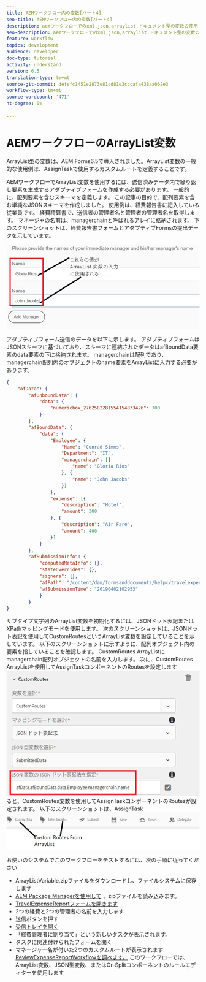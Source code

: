 ```yaml
---
title: AEMワークフロー内の変数[パート4]
seo-title: AEMワークフロー内の変数[パート4]
description: aemワークフローでのxml,json,arraylist,ドキュメント型の変数の使用
seo-description: aemワークフローでのxml,json,arraylist,ドキュメント型の変数の使用
feature: workflow
topics: development
audience: developer
doc-type: tutorial
activity: understand
version: 6.5
translation-type: tm+mt
source-git-commit: defefc1451e2873e81cd81e3cccafa438aa062e3
workflow-type: tm+mt
source-wordcount: '471'
ht-degree: 0%

---
```



# AEMワークフローのArrayList変数

ArrayList型の変数は、AEM Forms6.5で導入されました。ArrayList変数の一般的な使用例は、AssignTaskで使用するカスタムルートを定義することです。

AEMワークフローでArrayList変数を使用するには、送信済みデータ内で繰り返し要素を生成するアダプティブフォームを作成する必要があります。 一般的に、配列要素を含むスキーマを定義します。 この記事の目的で、配列要素を含む単純なJSONスキーマを作成しました。 使用例は、経費報告書に記入している従業員です。 経費精算書で、送信者の管理者名と管理者の管理者名を取得します。 マネージャの名前は、managerchainと呼ばれるアレイに格納されます。 下のスクリーンショットは、経費報告書フォームとアダプティブFormsの提出データを示しています。

![支出報告](assets/expensereport.jpg)

アダプティブフォーム送信のデータを以下に示します。 アダプティブフォームはJSONスキーマに基づいており、スキーマに連結されたデータはafBoundData要素のdata要素の下に格納されます。 managerchainは配列であり、managerchain配列内のオブジェクトのname要素をArrayListに入力する必要があります。

```json
{
    "afData": {
        "afUnboundData": {
            "data": {
                "numericbox_2762582281554154833426": 700
            }
        },
        "afBoundData": {
            "data": {
                "Employee": {
                    "Name": "Conrad Simms",
                    "Department": "IT",
                    "managerchain": [{
                        "name": "Gloria Rios"
                    }, {
                        "name": "John Jacobs"
                    }]
                },
                "expense": [{
                    "description": "Hotel",
                    "amount": 300
                }, {
                    "description": "Air Fare",
                    "amount": 400
                }]
            }
        },
        "afSubmissionInfo": {
            "computedMetaInfo": {},
            "stateOverrides": {},
            "signers": {},
            "afPath": "/content/dam/formsanddocuments/helpx/travelexpensereport",
            "afSubmissionTime": "20190402102953"
            }
        }
}
```

サブタイプ文字列のArrayList変数を初期化するには、JSONドット表記またはXPathマッピングモードを使用します。 次のスクリーンショットは、JSONドット表記を使用してCustomRoutesというArrayList変数を設定していることを示しています。 以下のスクリーンショットに示すように、配列オブジェクト内の要素を指していることを確認します。 CustomRoutes ArrayListにmanagerchain配列オブジェクトの名前を入力します。
次に、CustomRoutes ArrayListを使用してAssignTaskコンポーネントのRoutesを設定します![。CustomRoutes ArrayList変数が送信データの値で初期化され](assets/arraylist.jpg)ると、CustomRoutes変数を使用してAssignTaskコンポーネントのRoutesが設定されます。 以下のスクリーンショットは、AssignTask![assingtask内のカスタムルートを示しています](assets/customactions.jpg)

お使いのシステムでこのワークフローをテストするには、次の手順に従ってください

* ArrayListVariable.zipファイルをダウンロードし、ファイルシステムに保存します
* [AEM Package Managerを使用して](assets/arraylistvariable.zip) 、zipファイルを読み込みます。
* [TravelExpenseReportフォームを開きます](http://localhost:4502/content/dam/formsanddocuments/helpx/travelexpensereport/jcr:content?wcmmode=disabled)
* 2つの経費と2つの管理者の名前を入力します
* 送信ボタンを押す
* [受信トレイを開く](http://localhost:4502/aem/inbox)
* 「経費管理者に割り当て」という新しいタスクが表示されます。
* タスクに関連付けられたフォームを開く
* マネージャー名が付いた2つのカスタムルートが表示されます
   [ReviewExpenseReportWorkflowを調べます。](http://localhost:4502/editor.html/conf/global/settings/workflow/models/ReviewExpenseReport.html) このワークフローでは、ArrayList変数、JSON型変数、またはOr-Splitコンポーネントのルールエディターを使用します
